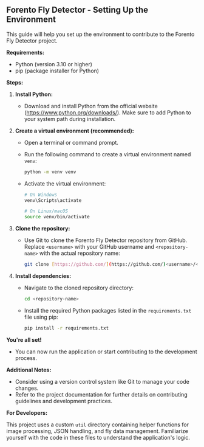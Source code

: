 ## Forento Fly Detector - Setting Up the Environment

This guide will help you set up the environment to contribute to the Forento Fly Detector project.

**Requirements:**

* Python (version 3.10 or higher)
* pip (package installer for Python)

**Steps:**

1. **Install Python:**
   - Download and install Python from the official website (https://www.python.org/downloads/). Make sure to add Python to your system path during installation.

2. **Create a virtual environment (recommended):**
   - Open a terminal or command prompt.
   - Run the following command to create a virtual environment named `venv`:

     ```bash
     python -m venv venv
     ```

   - Activate the virtual environment:

     ```bash
     # On Windows
     venv\Scripts\activate

     # On Linux/macOS
     source venv/bin/activate
     ```

3. **Clone the repository:**
   - Use Git to clone the Forento Fly Detector repository from GitHub. Replace `<username>` with your GitHub username and `<repository-name>` with the actual repository name:

     ```bash
     git clone [https://github.com/](https://github.com/)<username>/<repository-name>.git
     ```

4. **Install dependencies:**
   - Navigate to the cloned repository directory:

     ```bash
     cd <repository-name>
     ```

   - Install the required Python packages listed in the `requirements.txt` file using pip:

     ```bash
     pip install -r requirements.txt
     ```

**You're all set!**

- You can now run the application or start contributing to the development process.

**Additional Notes:**

- Consider using a version control system like Git to manage your code changes.
- Refer to the project documentation for further details on contributing guidelines and development practices.

**For Developers:**

This project uses a custom `util` directory containing helper functions for image processing, JSON handling, and fly data management. Familiarize yourself with the code in these files to understand the application's logic.

